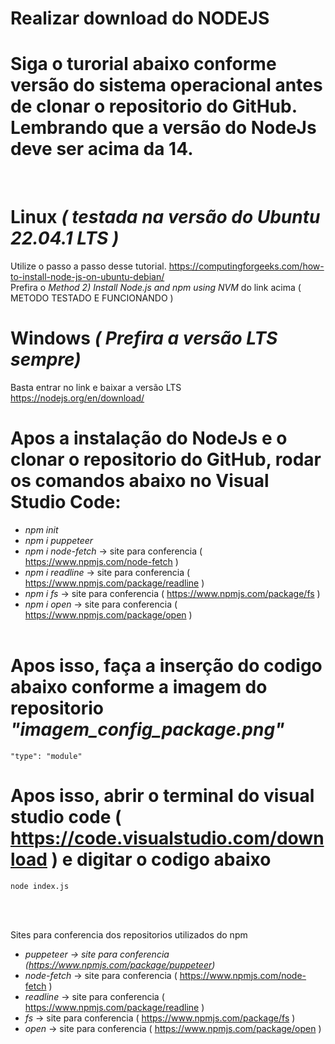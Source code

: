 # Realizar download do NODEJS <br>
# Siga o turorial abaixo conforme versão do sistema operacional antes de clonar o repositorio do GitHub. Lembrando que a versão do NodeJs deve ser acima da 14.<br>

<br>

# Linux *( testada na versão do Ubuntu 22.04.1 LTS )*

Utilize o passo a passo desse tutorial. https://computingforgeeks.com/how-to-install-node-js-on-ubuntu-debian/<br>
Prefira o *Method 2) Install Node.js and npm using NVM* do link acima ( METODO TESTADO E FUNCIONANDO )

# Windows *( Prefira a versão LTS sempre)*
Basta entrar no link e baixar a versão LTS <br>
    https://nodejs.org/en/download/


# Apos a instalação do NodeJs e o clonar o repositorio do GitHub, rodar os comandos abaixo no Visual Studio Code: <br>

* *npm init* <br>
* *npm i puppeteer*<br>
* *npm i node-fetch* -> site para conferencia ( https://www.npmjs.com/node-fetch ) <br>
* *npm i readline* -> site para conferencia ( https://www.npmjs.com/package/readline ) <br>
* *npm i fs* -> site para conferencia ( https://www.npmjs.com/package/fs ) <br>
* *npm i open* -> site para conferencia ( https://www.npmjs.com/package/open ) <br><br>

# Apos isso, faça a inserção do codigo abaixo conforme a imagem do repositorio *"imagem_config_package.png"*

    "type": "module"

# Apos isso, abrir o terminal do visual studio code ( https://code.visualstudio.com/download ) e digitar o codigo abaixo

    node index.js

<br><br>

Sites para conferencia dos repositorios utilizados do npm 

* *puppeteer -> site para conferencia (https://www.npmjs.com/package/puppeteer)*<br>
* *node-fetch* -> site para conferencia ( https://www.npmjs.com/node-fetch ) <br>
* *readline* -> site para conferencia ( https://www.npmjs.com/package/readline ) <br>
* *fs* -> site para conferencia ( https://www.npmjs.com/package/fs ) <br>
* *open* -> site para conferencia ( https://www.npmjs.com/package/open ) <br><br>
